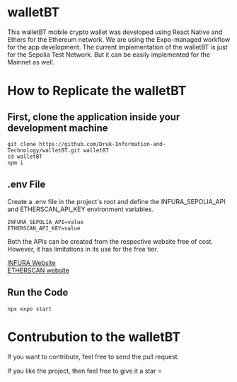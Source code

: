 # walletBT
This walletBT mobile crypto wallet was developed using React Native and Ethers for the Ethereum network. We are using the Expo-managed workflow for the app development.
The current implementation of the walletBT is just for the Sepolia Test Network. But it can be easily implemented for the Mainnet as well.

# How to Replicate the walletBT
## First, clone the application inside your development machine
```
git clone https://github.com/Druk-Information-and-Technology/walletBT.git walletBT
cd walletBT
npm i
```
## .env File
Create a .env file in the project's root and define the INFURA_SEPOLIA_API and ETHERSCAN_API_KEY environment variables.
```
INFURA_SEPOLIA_API=value
ETHERSCAN_API_KEY=value
```

Both the APIs can be created from the respective website free of cost. However, it has limitations in its use for the free tier.

[INFURA Website](https://www.infura.io/) \
[ETHERSCAN website](https://etherscan.io/)

## Run the Code
```
npx expo start

```

# Contrubution to the walletBT
If you want to contribute, feel free to send the pull request.

If you like the project, then feel free to give it a star ⭐


